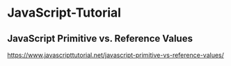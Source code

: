 # JavaScript-Tutorial

## JavaScript Primitive vs. Reference Values
https://www.javascripttutorial.net/javascript-primitive-vs-reference-values/